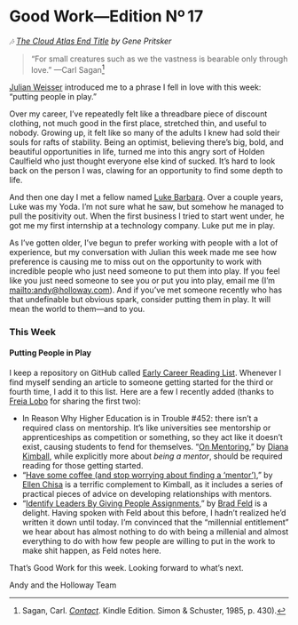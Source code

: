 # Good Work—Edition Nº 17

*🎶
[The Cloud Atlas End Title](https://open.spotify.com/track/3as324lcN486uiE7m0QkUC?si=ItWNDoMgQr2NTTgWSqOfKQ) by
Gene Pritsker*

> “For small creatures such as we the vastness is bearable only through love.”
—Carl Sagan[^1]

[Julian Weisser](https://twitter.com/julianweisser) introduced me to a phrase I fell in love
with this week: “putting people in play.”

Over my career, I’ve repeatedly felt like a threadbare piece of discount clothing, not
much good in the first place, stretched thin, and useful to nobody.
Growing up, it felt like so many of the adults I knew had sold their souls for rafts of
stability. Being an optimist, believing there’s big, bold, and beautiful opportunities in
life, turned me into this angry sort of Holden Caulfield who just thought everyone else
kind of sucked.
It’s hard to look back on the person I was, clawing for an opportunity to find some depth
to life.

And then one day I met a fellow named [Luke Barbara](https://twitter.com/LukeBarbara). Over a
couple years, Luke was my Yoda.
I’m not sure what he saw, but somehow he managed to pull the positivity out.
When the first business I tried to start went under, he got me my first internship at a
technology company.
Luke put me in play.

As I’ve gotten older, I’ve begun to prefer working with people with a lot of experience,
but my conversation with Julian this week made me see how preference is causing me to miss
out on the opportunity to work with incredible people who just need someone to put them
into play. If you feel like you just need someone to see you or put you into play, email
me (I’m <mailto:andy@holloway.com>). And if you’ve met someone recently
who has that undefinable but obvious spark, consider putting them in play.
It will mean the world to them—and to you.

### This Week

#### Putting People in Play

I keep a repository on GitHub called [Early Career Reading List](https://github.com/AndySparks/captains-log/blob/master/resources/reading-lists/early-career-reading-list.md).
Whenever I find myself sending an article to someone getting started for the third or
fourth time, I add it to this list.
Here are a few I recently added (thanks to [Freia Lobo](https://twitter.com/freialobo) for
sharing the first two):

- In Reason Why Higher Education is in Trouble #452: there isn’t a required class on
  mentorship. It’s like universities see mentorship or apprenticeships as competition or
  something, so they act like it doesn’t exist, causing students to fend for themselves.
  “[On Mentoring](https://themanual.org/read/issues/4/diana-kimball/article),” by
  [Diana Kimball](https://twitter.com/dianakimball), while explicitly more about *being a mentor*,
  should be required reading for those getting started.
- “[Have some coffee (and stop worrying about finding a ‘mentor’)](https://medium.com/thelist/have-some-coffee-9e468d958e77),”
  by [Ellen Chisa](https://twitter.com/ellenchisa) is a terrific complement to Kimball, as it
  includes a series of practical pieces of advice on developing relationships with mentors.
- “[Identify Leaders By Giving People Assignments](https://feld.com/archives/2014/12/identify-leaders-giving-people-assignments.html),”
  by [Brad Feld](https://twitter.com/bfeld) is a delight.
  Having spoken with Feld about this before, I hadn’t realized he’d written it down until
  today. I’m convinced that the “millennial entitlement” we hear about has almost nothing to
  do with being a millenial and almost everything to do with how few people are willing to
  put in the work to make shit happen, as Feld notes here.

That’s Good Work for this week.
Looking forward to what’s next.

Andy and the Holloway Team

[^1]: Sagan, Carl. [*Contact*](https://www.amazon.com/Contact-Novel-Carl-Sagan/dp/1501197983/). Kindle Edition. Simon & Schuster, 1985, p. 430).
